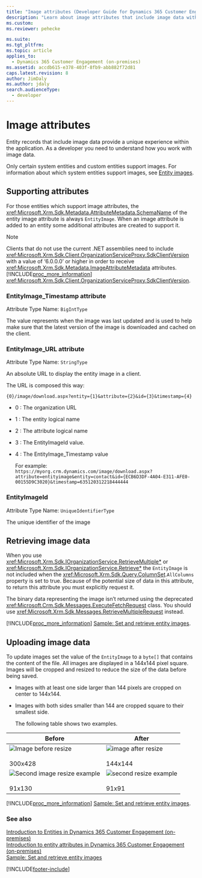 ```yaml
---
title: "Image attributes (Developer Guide for Dynamics 365 Customer Engagement (on-premises)) | MicrosoftDocs"
description: "Learn about image attributes that include image data witht in the application, and supporting attributes, Retrieving image data, and Uploading image data."
ms.custom:
ms.reviewer: pehecke

ms.suite:
ms.tgt_pltfrm:
ms.topic: article
applies_to:
  - Dynamics 365 Customer Engagement (on-premises)
ms.assetid: accdb615-e378-403f-8fb9-abb882f72d81
caps.latest.revision: 8
author: JimDaly
ms.author: jdaly
search.audienceType:
  - developer
---
```


# Image attributes

Entity records that include image data provide a unique experience within the application. As a developer you need to understand how you work with image data.

Only certain system entities and custom entities support images. For information about which system entities support images, see [Entity images](introduction-entities.md#BKMK_EntityImages).

<a name="BKMK_SupportingAttributes"></a>

## Supporting attributes

For those entities which support image attributes, the <xref:Microsoft.Xrm.Sdk.Metadata.AttributeMetadata.SchemaName> of the entity image attribute is always `EntityImage`. When an image attribute is added to an entity some additional attributes are created to support it.

> [!NOTE]
> Clients that do not use the current .NET assemblies need to include <xref:Microsoft.Xrm.Sdk.Client.OrganizationServiceProxy.SdkClientVersion> with a value of ‘6.0.0.0’ or higher in order to receive <xref:Microsoft.Xrm.Sdk.Metadata.ImageAttributeMetadata> attributes. [!INCLUDE[proc_more_information](../includes/proc-more-information.md)] <xref:Microsoft.Xrm.Sdk.Client.OrganizationServiceProxy.SdkClientVersion>.

### EntityImage_Timestamp attribute

Attribute Type Name: `BigIntType`

The value represents when the image was last updated and is used to help make sure that the latest version of the image is downloaded and cached on the client.

### EntityImage_URL attribute

Attribute Type Name: `StringType`

An absolute URL to display the entity image in a client.

The URL is composed this way:

```
{0}/image/download.aspx?entity={1}&attribute={2}&id={3}&timestamp={4}
```

- 0 : The organization URL
- 1 : The entity logical name
- 2 : The attribute logical name
- 3 : The EntityImageId value.
- 4 : The EntityImage_Timestamp value

  For example:  
  `https://myorg.crm.dynamics.com/image/download.aspx?attribute=entityimage&entity=contact&id={ECB6D3DF-4A04-E311-AFE0-00155D9C3020}&timestamp=635120312218444444`

### EntityImageId

Attribute Type Name: `UniqueIdentifierType`

The unique identifier of the image

<a name="BKMK_RetrievingImages"></a>

## Retrieving image data

When you use <xref:Microsoft.Xrm.Sdk.IOrganizationService.RetrieveMultiple*> or <xref:Microsoft.Xrm.Sdk.IOrganizationService.Retrieve*> the `EntityImage` is not included when the <xref:Microsoft.Xrm.Sdk.Query.ColumnSet>.`AllColumns` property is set to true. Because of the potential size of data in this attribute, to return this attribute you must explicitly request it.

The binary data representing the image isn’t returned using the deprecated <xref:Microsoft.Crm.Sdk.Messages.ExecuteFetchRequest> class. You should use <xref:Microsoft.Xrm.Sdk.Messages.RetrieveMultipleRequest> instead.

[!INCLUDE[proc_more_information](../includes/proc-more-information.md)] [Sample: Set and retrieve entity images](sample-set-retrieve-entity-images.md).

<a name="BKMK_UploadingImages"></a>

## Uploading image data

To update images set the value of the `EntityImage` to a `byte[]` that contains the content of the file. All images are displayed in a 144x144 pixel square. Images will be cropped and resized to reduce the size of the data before being saved.

- Images with at least one side larger than 144 pixels are cropped on center to 144x144.
- Images with both sides smaller than 144 are cropped square to their smallest side.

  The following table shows two examples.

| Before                                                                                                                              | After                                                                                                                 |
| ----------------------------------------------------------------------------------------------------------------------------------- | --------------------------------------------------------------------------------------------------------------------- |
| ![Image before resize](media/crm-itpro-cust-imagebeforeresize.png "Image before resize")<br /><br /> 300x428                        | ![image after resize](media/crm-itpro-cust-imageafterresize.jpg "image after resize")<br /><br /> 144x144             |
| ![Second image resize example](media/crm-itpro-cust-imagebeforeresizeexample2.png "Second image resize example")<br /><br /> 91x130 | ![second resize example](media/crm-itpro-cust-imageafterresizeexample2.jpg "second resize example")<br /><br /> 91x91 |

[!INCLUDE[proc_more_information](../includes/proc-more-information.md)] [Sample: Set and retrieve entity images](sample-set-retrieve-entity-images.md).

### See also

[Introduction to Entities in Dynamics 365 Customer Engagement (on-premises)](introduction-entities.md)  
 [Introduction to entity attributes in Dynamics 365 Customer Engagement (on-premises)](introduction-entity-attributes.md)  
 [Sample: Set and retrieve entity images](https://github.com/microsoft/PowerApps-Samples/tree/master/dataverse/orgsvc/CSharp)

[!INCLUDE[footer-include](../../../includes/footer-banner.md)]
